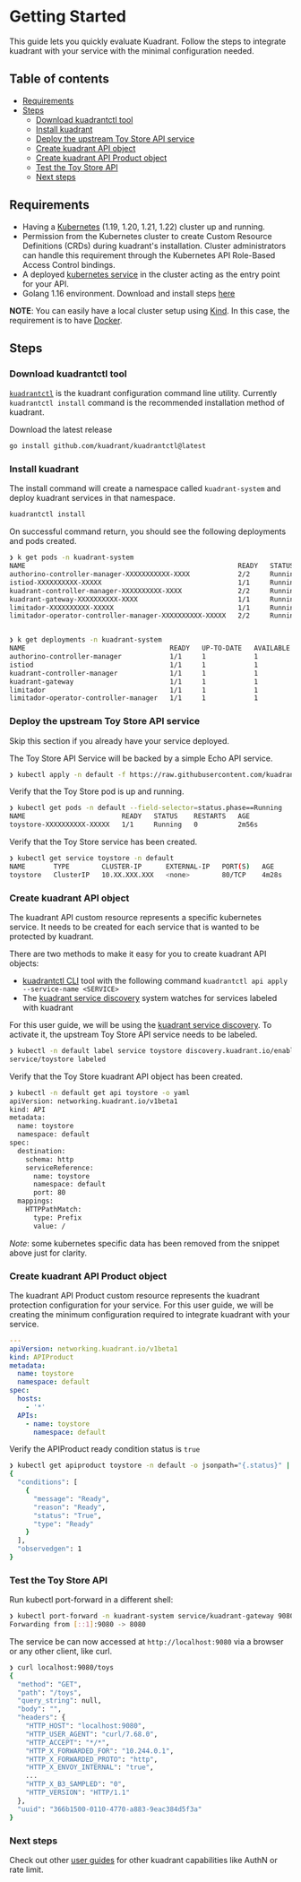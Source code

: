 # Getting Started

This guide lets you quickly evaluate Kuadrant.
Follow the steps to integrate kuadrant with your service with the minimal configuration needed.

## Table of contents

* [Requirements](#requirements)
* [Steps](#steps)
   * [Download kuadrantctl tool](#download-kuadrantctl-tool)
   * [Install kuadrant](#install-kuadrant)
   * [Deploy the upstream Toy Store API service](#deploy-the-upstream-toy-store-api-service)
   * [Create kuadrant API object](#create-kuadrant-api-object)
   * [Create kuadrant API Product object](#create-kuadrant-api-product-object)
   * [Test the Toy Store API](#test-the-toy-store-api)
   * [Next steps](#next-steps)

## Requirements

* Having a [Kubernetes](https://kubernetes.io/) (1.19, 1.20, 1.21, 1.22) cluster up and running.
* Permission from the Kubernetes cluster to create Custom Resource Definitions (CRDs) during kuadrant's installation. Cluster administrators can handle this requirement through the Kubernetes API Role-Based Access Control bindings.
* A deployed [kubernetes service](https://kubernetes.io/docs/concepts/services-networking/service/) in the cluster acting as the entry point for your API.
* Golang 1.16 environment. Download and install steps [here](https://golang.org/doc/install)

**NOTE**: You can easily have a local cluster setup using [Kind](https://kind.sigs.k8s.io/). In this case, the requirement is to have [Docker](https://docker.com/).

## Steps

### Download kuadrantctl tool

[`kuadrantctl`](https://github.com/Kuadrant/kuadrantctl) is the kuadrant configuration command line utility.
Currently `kuadrantctl install` command is the recommended installation method of kuadrant.

Download the latest release

```bash
go install github.com/kuadrant/kuadrantctl@latest
```

### Install kuadrant

The install command will create a namespace called `kuadrant-system` and deploy kuadrant services in that namespace.

```bash
kuadrantctl install
```

On successful command return, you should see the following deployments and pods created.

```bash
❯ k get pods -n kuadrant-system
NAME                                                     READY   STATUS    RESTARTS   AGE
authorino-controller-manager-XXXXXXXXXXX-XXXX            2/2     Running   0          3m6s
istiod-XXXXXXXXXX-XXXXX                                  1/1     Running   0          3m11s
kuadrant-controller-manager-XXXXXXXXXX-XXXX              2/2     Running   0          3m5s
kuadrant-gateway-XXXXXXXXXX-XXXX                         1/1     Running   0          3m5s
limitador-XXXXXXXXXX-XXXXX                               1/1     Running   0          2m13s
limitador-operator-controller-manager-XXXXXXXXXX-XXXXX   2/2     Running   0          3m6s


❯ k get deployments -n kuadrant-system
NAME                                    READY   UP-TO-DATE   AVAILABLE   AGE
authorino-controller-manager            1/1     1            1           4m51s
istiod                                  1/1     1            1           4m57s
kuadrant-controller-manager             1/1     1            1           4m50s
kuadrant-gateway                        1/1     1            1           4m51s
limitador                               1/1     1            1           3m58s
limitador-operator-controller-manager   1/1     1            1           4m51s
```

### Deploy the upstream Toy Store API service

Skip this section if you already have your service deployed.

The Toy Store API Service will be backed by a simple Echo API service.

```bash
❯ kubectl apply -n default -f https://raw.githubusercontent.com/kuadrant/kuadrant-controller/main/examples/toystore/toystore.yaml
```

Verify that the Toy Store pod is up and running.

```bash
❯ kubectl get pods -n default --field-selector=status.phase==Running
NAME                        READY   STATUS    RESTARTS   AGE
toystore-XXXXXXXXXX-XXXXX   1/1     Running   0          2m56s
```

Verify that the Toy Store service has been created.

```bash
❯ kubectl get service toystore -n default
NAME       TYPE        CLUSTER-IP      EXTERNAL-IP   PORT(S)   AGE
toystore   ClusterIP   10.XX.XXX.XXX   <none>        80/TCP    4m28s
```

### Create kuadrant API object

The kuadrant API custom resource represents a specific kubernetes service.
It needs to be created for each service that is wanted to be protected by kuadrant.

There are two methods to make it easy for you to create kuadrant API objects:
* [kuadrantctl CLI](https://github.com/Kuadrant/kuadrantctl/blob/main/doc/api-apply.md) tool with the following command `kuadrantctl api apply --service-name <SERVICE>`
* The [kuadrant service discovery](service-discovery.md) system watches for services labeled with kuadrant

For this user guide, we will be using the [kuadrant service discovery](managing-apis.md#service-discovery).
To activate it, the upstream Toy Store API service needs to be labeled.

```bash
❯ kubectl -n default label service toystore discovery.kuadrant.io/enabled=true
service/toystore labeled
```

Verify that the Toy Store kuadrant API object has been created.

```bash
❯ kubectl -n default get api toystore -o yaml
apiVersion: networking.kuadrant.io/v1beta1
kind: API
metadata:
  name: toystore
  namespace: default
spec:
  destination:
    schema: http
    serviceReference:
      name: toystore
      namespace: default
      port: 80
  mappings:
    HTTPPathMatch:
      type: Prefix
      value: /
```

*Note*: some kubernetes specific data has been removed from the snippet above just for clarity.

### Create kuadrant API Product object

The kuadrant API Product custom resource represents the kuadrant protection configuration for your service.
For this user guide, we will be creating the minimum configuration required to integrate kuadrant with your service.

```yaml
---
apiVersion: networking.kuadrant.io/v1beta1
kind: APIProduct
metadata:
  name: toystore
  namespace: default
spec:
  hosts:
    - '*'
  APIs:
    - name: toystore
      namespace: default
```

Verify the APIProduct ready condition status is `true`

```bash
❯ kubectl get apiproduct toystore -n default -o jsonpath="{.status}" | jq '.'
{
  "conditions": [
    {
      "message": "Ready",
      "reason": "Ready",
      "status": "True",
      "type": "Ready"
    }
  ],
  "observedgen": 1
}
```

### Test the Toy Store API

Run kubectl port-forward in a different shell:

```bash
❯ kubectl port-forward -n kuadrant-system service/kuadrant-gateway 9080:80
Forwarding from [::1]:9080 -> 8080
```

The service be can now accessed at `http://localhost:9080` via a browser or any other client, like curl.

```bash
❯ curl localhost:9080/toys
{
  "method": "GET",
  "path": "/toys",
  "query_string": null,
  "body": "",
  "headers": {
    "HTTP_HOST": "localhost:9080",
    "HTTP_USER_AGENT": "curl/7.68.0",
    "HTTP_ACCEPT": "*/*",
    "HTTP_X_FORWARDED_FOR": "10.244.0.1",
    "HTTP_X_FORWARDED_PROTO": "http",
    "HTTP_X_ENVOY_INTERNAL": "true",
    ...
    "HTTP_X_B3_SAMPLED": "0",
    "HTTP_VERSION": "HTTP/1.1"
  },
  "uuid": "366b1500-0110-4770-a883-9eac384d5f3a"
}
```

### Next steps

Check out other [user guides](/README.md#user-guides) for other kuadrant capabilities like AuthN or rate limit.
